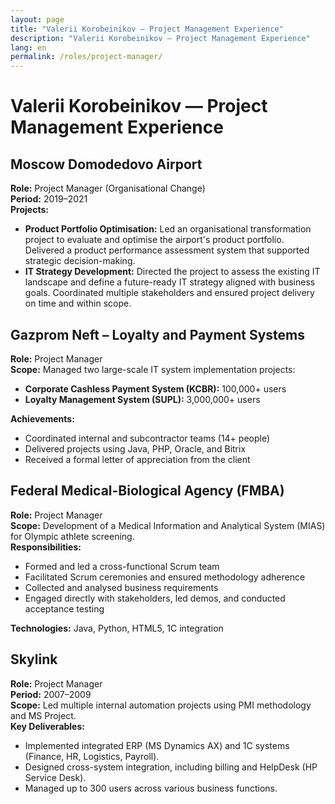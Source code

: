 ```yaml
---
layout: page
title: "Valerii Korobeinikov — Project Management Experience"
description: "Valerii Korobeinikov — Project Management Experience"
lang: en
permalink: /roles/project-manager/
---
```


# Valerii Korobeinikov — Project Management Experience

## Moscow Domodedovo Airport

**Role:** Project Manager (Organisational Change)  
**Period:** 2019–2021  
**Projects:**

* **Product Portfolio Optimisation:** Led an organisational transformation project to evaluate and optimise the airport's product portfolio. Delivered a product performance assessment system that supported strategic decision-making.
* **IT Strategy Development:** Directed the project to assess the existing IT landscape and define a future-ready IT strategy aligned with business goals. Coordinated multiple stakeholders and ensured project delivery on time and within scope.

## Gazprom Neft – Loyalty and Payment Systems

**Role:** Project Manager  
**Scope:** Managed two large-scale IT system implementation projects:

* **Corporate Cashless Payment System (KCBR):** 100,000+ users
* **Loyalty Management System (SUPL):** 3,000,000+ users

**Achievements:**
* Coordinated internal and subcontractor teams (14+ people)
* Delivered projects using Java, PHP, Oracle, and Bitrix
* Received a formal letter of appreciation from the client

## Federal Medical-Biological Agency (FMBA)

**Role:** Project Manager  
**Scope:** Development of a Medical Information and Analytical System (MIAS) for Olympic athlete screening.  
**Responsibilities:**

* Formed and led a cross-functional Scrum team
* Facilitated Scrum ceremonies and ensured methodology adherence
* Collected and analysed business requirements
* Engaged directly with stakeholders, led demos, and conducted acceptance testing

**Technologies:** Java, Python, HTML5, 1C integration

## Skylink

**Role:** Project Manager  
**Period:** 2007–2009  
**Scope:** Led multiple internal automation projects using PMI methodology and MS Project.  
**Key Deliverables:**

* Implemented integrated ERP (MS Dynamics AX) and 1C systems (Finance, HR, Logistics, Payroll).
* Designed cross-system integration, including billing and HelpDesk (HP Service Desk).
* Managed up to 300 users across various business functions.

